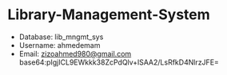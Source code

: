 # Library-Management-System
* Database: lib_mngmt_sys
* Username: ahmedemam
* Email: zizoahmed980@gmail.com
base64:pIgjICL9EWkkk38ZcPdQlv+lSAA2/LsRfkD4NlrzJFE=
